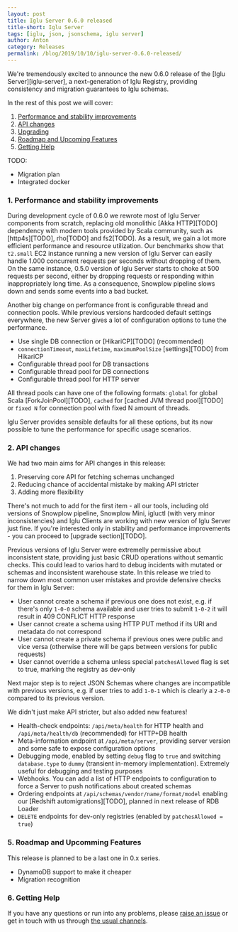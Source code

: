 ```yaml
---
layout: post
title: Iglu Server 0.6.0 released
title-short: Iglu Server
tags: [iglu, json, jsonschema, iglu server]
author: Anton
category: Releases
permalink: /blog/2019/10/10/iglu-server-0.6.0-released/
---
```


We're tremendously excited to announce the new 0.6.0 release of the [Iglu Server][iglu-server], a next-generation of Iglu Registry, providing consistency and migration guarantees to Iglu schemas.

In the rest of this post we will cover:

1. [Performance and stability improvements](#performance)
2. [API changes](#api-changes)
3. [Upgrading](#upgrading)
4. [Roadmap and Upcoming Features](#roadmap)
5. [Getting Help](#help)

TODO:

* Migration plan
* Integrated docker

<!--more-->

<h3 id="performance">1. Performance and stability improvements</h3>

During development cycle of 0.6.0 we rewrote most of Iglu Server components from scratch, replacing old monolithic [Akka HTTP][TODO] dependency with modern tools provided by Scala community, such as [http4s][TODO], rho[TODO] and fs2[TODO].
As a result, we gain a lot more efficient performance and resource utilization.
Our benchmarks show that `t2.small` EC2 instance running a new version of Iglu Server can easily handle 1.000 concurrent requests per seconds without dropping of them.
On the same instance, 0.5.0 version of Iglu Server starts to choke at 500 requests per second, either by dropping requests or responding within inappropriately long time. As a consequence, Snowplow pipeline slows down and sends some events into a bad bucket.

Another big change on performance front is configurable thread and connection pools.
While previous versions hardcoded default settings everywhere, the new Server gives a lot of configuration options to tune the performance.

* Use single DB connection or [HikariCP][TODO] (recommended)
* `connectionTimeout`, `maxLifetime`, `maximumPoolSize` [settings][TODO] from HikariCP
* Configurable thread pool for DB transactions 
* Configurable thread pool for DB connections
* Configurable thread pool for HTTP server

All thread pools can have one of the following formats: `global` for global Scala [ForkJoinPool][TODO], `cached` for [cached JVM thread pool][TODO] or `fixed N` for connection pool with fixed N amount of threads.

Iglu Server provides sensible defaults for all these options, but its now possible to tune the performance for specific usage scenarios.

<h3 id="api-changes">2. API changes</h3>

We had two main aims for API changes in this release:

1. Preserving core API for fetching schemas unchanged
2. Reducing chance of accidental mistake by making API stricter
3. Adding more flexibility

There's not much to add for the first item - all our tools, including old versions of Snowplow pipeline, Snowplow Mini, igluctl (with very minor inconsistencies) and Iglu Clients are working with new version of Iglu Server just fine.
If you're interested only in stability and performance improvements - you can proceed to [upgrade section][TODO].

Previous versions of Iglu Server were extremelly permissive about inconsistent state, providing just basic CRUD operations without semantic checks.
This could lead to varios hard to debug incidents with mutated or schemas and inconsistent warehouse state.
In this release we tried to narrow down most common user mistakes and provide defensive checks for them in Iglu Server:

* User cannot create a schema if previous one does not exist, e.g. if there's only `1-0-0` schema available and user tries to submit `1-0-2` it will result in 409 CONFLICT HTTP response
* User cannot create a schema using HTTP PUT method if its URI and metadata do not correspond
* User cannot create a private schema if previous ones were public and vice versa (otherwise there will be gaps between versions for public requests)
* User cannot override a schema unless special `patchesAllowed` flag is set to true, marking the registry as dev-only

Next major step is to reject JSON Schemas where changes are incompatible with previous versions, e.g. if user tries to add `1-0-1` which is clearly a `2-0-0` compared to its previous version.

We didn't just make API stricter, but also added new features!

* Health-check endpoints: `/api/meta/health` for HTTP health and `/api/meta/health/db` (recommended) for HTTP+DB health
* Meta-information endpoint at `/api/meta/server`, providing server version and some safe to expose configuration options
* Debugging mode, enabled by setting `debug` flag to `true` and switching `database.type` to `dummy` (transient in-memory implementation). Extremely useful for debugging and testing purposes
* Webhooks. You can add a list of HTTP endpoints to configuration to force a Server to push notifications about created schemas
* Ordering endpoints at `/api/schemas/vendor/name/format/model` enabling our [Redshift automigrations][TODO], planned in next release of RDB Loader
* `DELETE` endpoints for dev-only registries (enabled by `patchesAllowed = true`)

<h3 id="roadmap">5. Roadmap and Upcomming Features</h3>

This release is planned to be a last one in 0.x series.

* DynamoDB support to make it cheaper
* Migration recognition


<h3 id="help">6. Getting Help</h3>

If you have any questions or run into any problems, please [raise an issue][issues] or get in touch with us through [the usual channels][talk-to-us].


[batch-deprecation-rfc]: https://discourse.snowplowanalytics.com/t/rfc-making-the-snowplow-pipeline-real-time-end-to-end-and-deprecating-support-for-batch-processing-modules/3018
[automigrations-rfc]: https://discourse.snowplowanalytics.com/t/redshift-automatic-table-migrations-rfc/2555
[bad-rows-rfc]: https://discourse.snowplowanalytics.com/t/a-new-bad-row-format/2558

[circe]: https://github.com/circe/circe
[json4s]: http://json4s.org/
[cats-effect]: https://typelevel.org/cats-effect/
[networknt-validator]: https://github.com/networknt/json-schema-validator/

[tagless-final]: https://scalac.io/tagless-final-pattern-for-scala-code/
[mima]: https://github.com/lightbend/mima
[iglu-scala-client]: https://github.com/snowplow/iglu-scala-client/
[iglu-client-docs]: https://github.com/snowplow/iglu/wiki/Scala-client

[issues]: https://github.com/snowplow/snowplow-incubator/iglu-scala-client/issues
[talk-to-us]: https://github.com/snowplow/snowplow/wiki/Talk-to-us



[cached-pool]: https://docs.oracle.com/javase/7/docs/api/java/util/concurrent/Executors.html#newCachedThreadPool()
